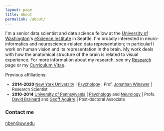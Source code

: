 ```yaml
---
layout: page
title: About
permalink: /about/
---
```


I'm a senior data scientist and data science fellow at the [University
of Washington](https://washington.edu/)'s [eScience
Institute](https://escience.washington.edu/) in Seattle. I'm broadly
interested in neuro-informatics and neuroscience-related data
representation; in particularl I work on human vision and its
representation in the brain. My work deals with how the anatomical
structure of the brain is related to visual experience. For more
information about my research, see my
[Research]({{site.baseurl}}/research/) page or my [Curriculum
Vitae]({{site.baseurl}}/cv/).

Previous affiliations:

<font size="2">

* **2014-2020** [New York University](https://nyu.edu) &#124; [Psychology](https://as.nyu.edu/psychology.html) &#124; Prof. [Jonathan Winawer](https://wp.nyu.edu/winawerlab/) &#124; Research Scientist
* **2010-2014** [University of Pennsylvania](https://upenn.edu/) &#124; [Psychology](https://psych.upenn.edu/) and [Neurology](https://www.med.upenn.edu/neurology/) &#124; Profs. [David Brainard](https://color.psych.upenn.edu/) and [Geoff Aguirre](http://www.gkaguirre.com/) &#124; Post-doctoral Associate

</font>

### Contact me

[nben@uw.edu](mailto:nben@uw.edu)
